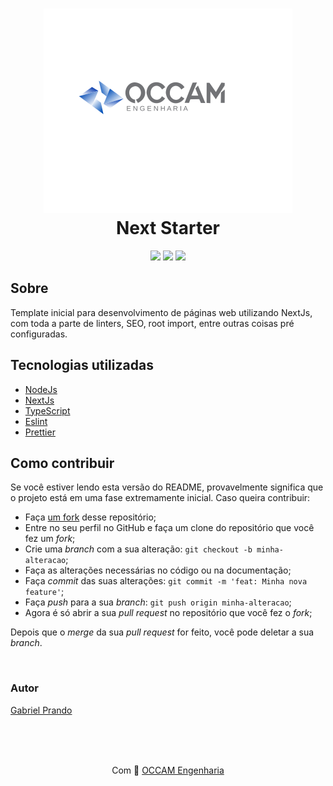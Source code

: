 <h1 align="center"><img src="./public/banner.svg"> <br>Next Starter</h1>

<div align="center">
  <p align="center">
    <img src="https://img.shields.io/github/stars/occamengenharia/next-starter?style=social"></img>
    </a>
    <img src="https://img.shields.io/github/last-commit/occamengenharia/next-starter"></img>
    <img src="https://img.shields.io/github/languages/count/occamengenharia/next-starter"></img>
</p>
</div>


## Sobre
Template inicial para desenvolvimento de páginas web utilizando NextJs, com toda a parte de linters, SEO, root import, entre outras coisas pré configuradas.

## Tecnologias utilizadas

- [NodeJs](https://nodejs.org/)
- [NextJs](https://nextjs.org/)
- [TypeScript](https://www.typescriptlang.org/)
- [Eslint](https://eslint.org/)
- [Prettier](https://prettier.io/)

## Como contribuir
Se você estiver lendo esta versão do README, provavelmente significa que o projeto está em uma fase extremamente inicial. Caso queira contribuir:
- Faça [um fork](https://help.github.com/pt/github/getting-started-with-github/fork-a-repo) desse repositório;
- Entre no seu perfil no GitHub e faça um clone do repositório que você fez um *fork*;
- Crie uma *branch* com a sua alteração: `git checkout -b minha-alteracao`;
- Faça as alterações necessárias no código ou na documentação;
- Faça *commit* das suas alterações: `git commit -m 'feat: Minha nova feature'`;
- Faça *push* para a sua *branch*: `git push origin minha-alteracao`;
- Agora é só abrir a sua *pull request* no repositório que você fez o *fork*;

Depois que o *merge* da sua *pull request* for feito, você pode deletar a sua *branch*.

</br>

### Autor
<a href="https://github.com/gprando">Gabriel Prando</a>

</br></br></br>

<p align="center"> Com 💙 <a href="https://github.com/occamengenharia">OCCAM Engenharia</a> </p>
